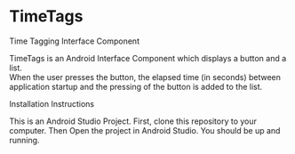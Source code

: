 # TimeTags
Time Tagging Interface Component

TimeTags is an Android Interface Component which displays a button and a list.  
When the user presses the button, the elapsed time (in seconds) between application startup and the pressing of the button is added to the list.

Installation Instructions

This is an Android Studio Project.
First, clone this repository to your computer. Then Open the project in Android Studio. You should be up and running.
